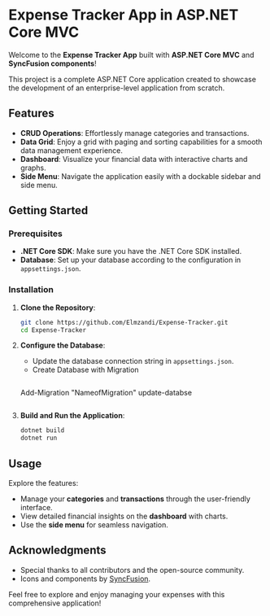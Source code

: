 # Expense Tracker App in ASP.NET Core MVC

Welcome to the **Expense Tracker App** built with **ASP.NET Core MVC** and **SyncFusion components**!

This project is a complete ASP.NET Core application created to showcase the development of an enterprise-level application from scratch.

## Features

- **CRUD Operations**: Effortlessly manage categories and transactions.
- **Data Grid**: Enjoy a grid with paging and sorting capabilities for a smooth data management experience.
- **Dashboard**: Visualize your financial data with interactive charts and graphs.
- **Side Menu**: Navigate the application easily with a dockable sidebar and side menu.

## Getting Started

### Prerequisites

- **.NET Core SDK**: Make sure you have the .NET Core SDK installed.
- **Database**: Set up your database according to the configuration in `appsettings.json`.

### Installation

1. **Clone the Repository**:
    ```bash
    git clone https://github.com/Elmzandi/Expense-Tracker.git
    cd Expense-Tracker
    ```

2. **Configure the Database**:
    - Update the database connection string in `appsettings.json`.
    - Create Database with Migration
      ```bash
    Add-Migration "NameofMigration"
    update-databse
    ```

3. **Build and Run the Application**:
    ```bash
    dotnet build
    dotnet run
    ```
    
## Usage

Explore the features:
- Manage your **categories** and **transactions** through the user-friendly interface.
- View detailed financial insights on the **dashboard** with charts.
- Use the **side menu** for seamless navigation.

## Acknowledgments

- Special thanks to all contributors and the open-source community.
- Icons and components by [SyncFusion](https://www.syncfusion.com/).

Feel free to explore and enjoy managing your expenses with this comprehensive application!
